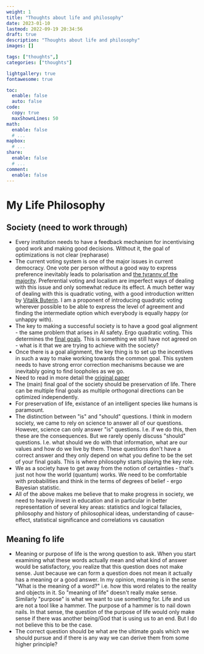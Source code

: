 ```yaml
---
weight: 1
title: "Thoughts about life and philosophy"
date: 2023-01-10
lastmod: 2022-09-19 20:34:56
draft: true
description: "Thoughts about life and philosophy"
images: []

tags: ["thoughts",]
categories: ["thoughts"]

lightgallery: true
fontawesome: true

toc:
  enable: false
  auto: false
code:
  copy: true
  maxShownLines: 50
math:
  enable: false
  # ...
mapbox:
  # ...
share:
  enable: false
  # ...
comment:
  enable: false
---
```



# My Life Philosophy

## Society (need to work through)

* Every institution needs to have a feedback mechanism for incentivising good work and making good decisions. Without it, the goal of optimizations is not clear (repharase)
* The current voting system is one of the major issues in current democracy. One vote per person without a good way to express preference inevitably leads to polarisation and [the tyranny of the majority](https://en.wikipedia.org/wiki/Tyranny_of_the_majority#Concurrent_majority). Preferential voting and localism are imperfect ways of dealing with this issue and only somewhat reduce its effect. A much better way of dealing with this is quadratic voting, with a good introduction written by [Vitalik Buterin](https://vitalik.ca/general/2019/12/07/quadratic.html). I am a proponent of introducing quadratic voting wherever possible to be able to express the level of agreement and finding the intermediate option which everybody is equally happy (or unhappy with).
* The key to making a successful society is to have a good goal alignment - the same problem that arises in AI safety. Ergo quadratic voting. This determines the [final goals](https://en.wikipedia.org/wiki/Instrumental_convergence#Instrumental_and_final_goals). This is something we still have not agreed on - what is it that we are trying to achieve with the society?
* Once there is a goal alignment, the key thing is to set up the incentives in such a way to make working towards the common goal. This system needs to have strong error correction mechanisms because we are inevitably going to find loopholes as we go.
* Need to read in more detail the [original paper](https://papers.ssrn.com/sol3/papers.cfm?abstract_id=2003531)
* The (main) final goal of the society should be preservation of life. There can be multiple final goals as multiple orthogonal directions can be optimized independently.
* For preservation of life, existance of an intelligent species like humans is paramount.
* The distinction between "is" and "should" questions. I think in modern society, we came to rely on science to answer all of our questions. However, science can only answer "is" questions. I.e. if we do this, then these are the consequences. But we rarely openly discuss "should" questions. I.e. what should we do with that information, what are our values and how do we live by them. These questions don't have a correct answer and they only depend on what you define to be the set of your final goals. This is where philosophy starts playing the key role.
* We as a society have to get away from the notion of certainties - that's just not how the world (quantum) works. We need to be comfortable with probabilities and think in the terms of degrees of belief - ergo Bayesian statistic. 
* All of the above makes me believe that to make progress in society, we need to heavily invest in education and in particular in better representation of several key areas: statistics and logical fallacies, philosophy and history of philosophical ideas, understanding of cause-effect, statistical significance and correlations vs causation


## Meaning fo life

* Meaning or purpose of life is the wrong question to ask. When you start examining what these words actually mean and what kind of answer would be satisfactory, you realize that this question does not make sense. Just because we can form a question does not mean it actually has a meaning or a good answer. In my opinion, meaning is in the sense "What is the meaning of a word?" i.e. how this word relates to the reality and objects in it. So "meaning of life" doesn't really make sense. Similarly "purpose" is what we want to use something for. Life and us are not a tool like a hammer. The purpose of a hammer is to nail down nails. In that sense, the question of the purpose of life would only make sense if there was another being/God that is using us to an end. But I do not believe this to be the case.
* The correct question should be what are the ultimate goals which we should pursue and if there is any way we can derive them from some higher principle?